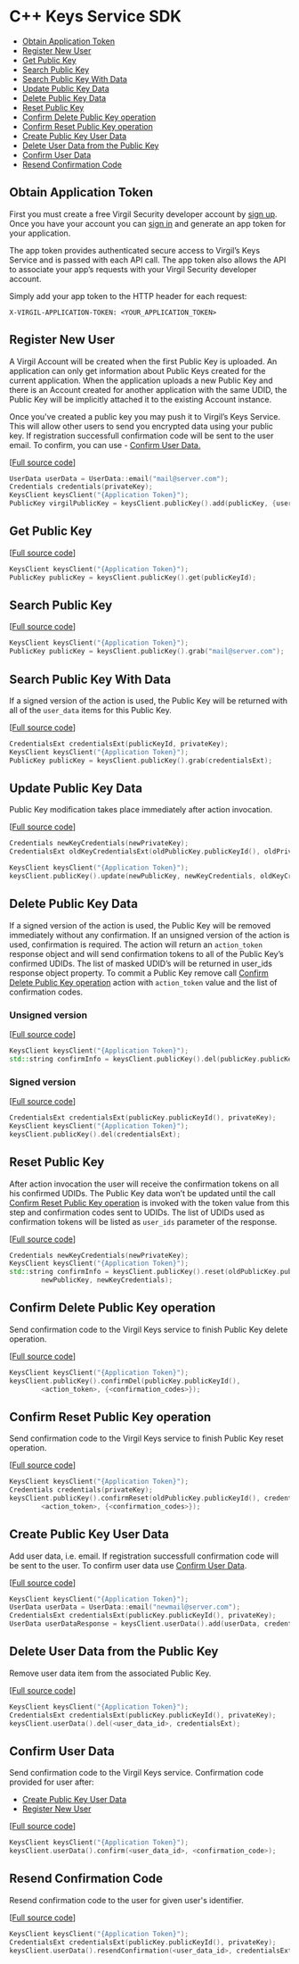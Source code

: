 
# C++ Keys Service SDK

- [Obtain Application Token](#obtain-application-token)
- [Register New User](#register-new-user)
- [Get Public Key](#get-public-key)
- [Search Public Key](#search-public-key)
- [Search Public Key With Data](#search-public-key-with-data)
- [Update Public Key Data](#update-public-key-data)
- [Delete Public Key Data](#delete-public-key-data)
- [Reset Public Key](#reset-public-key)
- [Confirm Delete Public Key operation](#confirm-delete-public-key-operation)
- [Confirm Reset Public Key operation](#confirm-reset-public-key-operation)
- [Create Public Key User Data](#create-public-key-user-data)
- [Delete User Data from the Public Key](#delete-user-data-from-the-public-key)
- [Confirm User Data](#confirm-user-data)
- [Resend Confirmation Code](#resend-confirmation-code)

## Obtain Application Token

First you must create a free Virgil Security developer account by [sign up](https://virgilsecurity.com/account/signup). Once you have your account you can [sign in](https://virgilsecurity.com/account/signin) and generate an app token for your application.

The app token provides authenticated secure access to Virgil’s Keys Service and is passed with each API call. The app token also allows the API to associate your app’s requests with your Virgil Security developer account.

Simply add your app token to the HTTP header for each request:

```
X-VIRGIL-APPLICATION-TOKEN: <YOUR_APPLICATION_TOKEN>
```

## Register New User

A Virgil Account will be created when the first Public Key is uploaded. An application can only get information about Public Keys created for the current application. When the application uploads a new Public Key and there is an Account created for another application with the same UDID, the Public Key will be implicitly attached it to the existing Account instance.

Once you've created a public key you may push it to Virgil’s Keys Service. This will allow other users to send you encrypted data using your public key.
If registration successfull confirmation code will be sent to the user email. To confirm, you can use - [Confirm User Data.](#confirm-user-data)

\[[Full source code](https://github.com/VirgilSecurity/virgil-sdk-cpp/blob/release/examples/src/public_key_add.cxx)\]

```cpp
UserData userData = UserData::email("mail@server.com");
Credentials credentials(privateKey);
KeysClient keysClient("{Application Token}");
PublicKey virgilPublicKey = keysClient.publicKey().add(publicKey, {userData}, credentials);
```

## Get Public Key

\[[Full source code](https://github.com/VirgilSecurity/virgil-sdk-cpp/blob/release/examples/src/public_key_get.cxx)\]

```cpp
KeysClient keysClient("{Application Token}");
PublicKey publicKey = keysClient.publicKey().get(publicKeyId);
```


## Search Public Key

\[[Full source code](https://github.com/VirgilSecurity/virgil-sdk-cpp/blob/release/examples/src/public_key_grab.cxx)\]

```cpp
KeysClient keysClient("{Application Token}");
PublicKey publicKey = keysClient.publicKey().grab("mail@server.com");
```


## Search Public Key With Data

If a signed version of the action is used, the Public Key will be returned with all of the `user_data` items for this Public Key.

\[[Full source code](https://github.com/VirgilSecurity/virgil-sdk-cpp/blob/release/examples/src/public_key_grab_signed.cxx)\]

```cpp
CredentialsExt credentialsExt(publicKeyId, privateKey);
KeysClient keysClient("{Application Token}");
PublicKey publicKey = keysClient.publicKey().grab(credentialsExt);
```


## Update Public Key Data

Public Key modification takes place immediately after action invocation.

\[[Full source code](https://github.com/VirgilSecurity/virgil-sdk-cpp/blob/release/examples/src/public_key_update.cxx)\]

```cpp
Credentials newKeyCredentials(newPrivateKey);
CredentialsExt oldKeyCredentialsExt(oldPublicKey.publicKeyId(), oldPrivateKey);

KeysClient keysClient("{Application Token}");
keysClient.publicKey().update(newPublicKey, newKeyCredentials, oldKeyCredentialsExt);
```

## Delete Public Key Data

If a signed version of the action is used, the Public Key will be removed immediately without any confirmation.
If an unsigned version of the action is used, confirmation is required.
The action will return an `action_token` response object and will send confirmation tokens to all of the Public Key’s confirmed UDIDs.
The list of masked UDID’s will be returned in user_ids response object property.
To commit a Public Key remove call [Confirm Delete Public Key operation](#confirm-delete-public-key-operation) action with `action_token` value and the list of confirmation codes.

### Unsigned version

\[[Full source code](https://github.com/VirgilSecurity/virgil-sdk-cpp/blob/release/examples/src/public_key_delete.cxx)\]

```cpp
KeysClient keysClient("{Application Token}");
std::string confirmInfo = keysClient.publicKey().del(publicKey.publicKeyId());
```

### Signed version

\[[Full source code](https://github.com/VirgilSecurity/virgil-sdk-cpp/blob/release/examples/src/public_key_delete_signed.cxx)\]

```cpp
CredentialsExt credentialsExt(publicKey.publicKeyId(), privateKey);
KeysClient keysClient("{Application Token}");
keysClient.publicKey().del(credentialsExt);
```

## Reset Public Key

After action invocation the user will receive the confirmation tokens on all his confirmed UDIDs.
The Public Key data won’t be updated until the call [Confirm Reset Public Key operation](#confirm-reset-public-key-operation) is invoked with the token value from this step and confirmation codes sent to UDIDs. The list of UDIDs used as confirmation tokens will be listed as `user_ids` parameter of the response.

\[[Full source code](https://github.com/VirgilSecurity/virgil-sdk-cpp/blob/release/examples/src/public_key_reset.cxx)\]

```cpp
Credentials newKeyCredentials(newPrivateKey);
KeysClient keysClient("{Application Token}");
std::string confirmInfo = keysClient.publicKey().reset(oldPublicKey.publicKeyId(),
        newPublicKey, newKeyCredentials);
```

## Confirm Delete Public Key operation

Send confirmation code to the Virgil Keys service to finish Public Key delete operation.

\[[Full source code](https://github.com/VirgilSecurity/virgil-sdk-cpp/blob/release/examples/src/public_key_confirm_delete.cxx)\]

```cpp
KeysClient keysClient("{Application Token}");
keysClient.publicKey().confirmDel(publicKey.publicKeyId(),
        <action_token>, {<confirmation_codes>});
```

## Confirm Reset Public Key operation

Send confirmation code to the Virgil Keys service to finish Public Key reset operation.

\[[Full source code](https://github.com/VirgilSecurity/virgil-sdk-cpp/blob/release/examples/src/public_key_confirm_reset.cxx)\]

```cpp
KeysClient keysClient("{Application Token}");
Credentials credentials(privateKey);
keysClient.publicKey().confirmReset(oldPublicKey.publicKeyId(), credentials,
        <action_token>, {<confirmation_codes>});
```

## Create Public Key User Data

Add user data, i.e. email. If registration successfull confirmation code will be sent to the user.
To confirm user data use [Confirm User Data](#confirm-user-data).

\[[Full source code](https://github.com/VirgilSecurity/virgil-sdk-cpp/blob/release/examples/src/user_data_add.cxx)\]

```cpp
KeysClient keysClient("{Application Token}");
UserData userData = UserData::email("newmail@server.com");
CredentialsExt credentialsExt(publicKey.publicKeyId(), privateKey);
UserData userDataResponse = keysClient.userData().add(userData, credentialsExt);
```


## Delete User Data from the Public Key

Remove user data item from the associated Public Key.

\[[Full source code](https://github.com/VirgilSecurity/virgil-sdk-cpp/blob/release/examples/src/user_data_del.cxx)\]

```cpp
KeysClient keysClient("{Application Token}");
CredentialsExt credentialsExt(publicKey.publicKeyId(), privateKey);
keysClient.userData().del(<user_data_id>, credentialsExt);
```


## Confirm User Data

Send confirmation code to the Virgil Keys service. Confirmation code provided for user after:

  * [Create Public Key User Data](#create-public-key-user-data)
  * [Register New User](#register-new-user)

\[[Full source code](https://github.com/VirgilSecurity/virgil-sdk-cpp/blob/release/examples/src/user_data_confirm.cxx)\]

```cpp
KeysClient keysClient("{Application Token}");
keysClient.userData().confirm(<user_data_id>, <confirmation_code>);
```


## Resend Confirmation Code

Resend confirmation code to the user for given user's identifier.

\[[Full source code](https://github.com/VirgilSecurity/virgil-sdk-cpp/blob/release/examples/src/user_data_resend_confirmation.cxx)\]

```cpp
KeysClient keysClient("{Application Token}");
CredentialsExt credentialsExt(publicKey.publicKeyId(), privateKey);
keysClient.userData().resendConfirmation(<user_data_id>, credentialsExt);
```

</div>
</div>

<div class="col-md-12 col-md-offset-2 hidden-md hidden-xs hidden-sm">
<div class="docs-menu" data-ui="affix-docs">

<div class="menu-items-wrapper" data-ui="menu-items-wrapper"></div>
</div>
</div>
</div>
</div>
</section>
